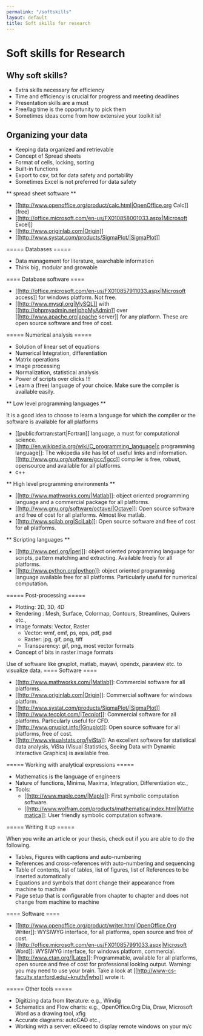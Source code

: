 ```yaml
---
permalink: "/softskills"
layout: default
title: Soft skills for research
---
```

# Soft skills for Research

## Why soft skills?

  * Extra skills necessary for efficiency
  * Time and efficiency is crucial for progress and meeting deadlines
  * Presentation skills are a must
  * Free/lag time is the opportunity to pick them
  * Sometimes ideas come from how extensive your toolkit is!

## Organizing your data 

  * Keeping data organized and retrievable
  * Concept of Spread sheets
  * Format of cells, locking, sorting
  * Built-in functions
  * Export to csv, txt for data safety and portability
  * Sometimes Excel is not preferred for data safety

** spread sheet software **

  * [[http://www.openoffice.org/product/calc.html|OpenOffice.org Calc]] (free)
  * [[http://office.microsoft.com/en-us/FX010858001033.aspx|Microsoft Excel]]
  * [[http://www.originlab.com|Origin]]
  * [[http://www.systat.com/products/SigmaPlot/|SigmaPlot]]

===== Databases =====

  * Data management for literature, searchable information
  * Think big, modular and growable

==== Database software ====

  * [[http://office.microsoft.com/en-us/FX010857911033.aspx|Microsoft access]] for windows platform. Not free.
  * [[http://www.mysql.org|MySQL]] with [[http://phpmyadmin.net|phpMyAdmin]] over [[http://www.apache.org|apache server]] for any platform. These are open source software and free of cost.

===== Numerical analysis =====

  * Solution of linear set of equations
  * Numerical Integration, differentiation
  * Matrix operations
  * Image processing
  * Normalization, statistical analysis
  * Power of scripts over clicks !!!
  * Learn a (free) language of your choice. Make sure the compiler is available easily. 

** Low level programming languages **

It is a good idea to choose to learn a language for which the compiler or the software is available for all platforms 
  * [[public:fortran:start|Fortran]] language, a must for computational science.
  * [[http://en.wikipedia.org/wiki/C_programming_language|c programming language]]: The wikipedia site has lot of useful links and information. [[http://www.gnu.org/software/gcc/|gcc]] compiler is free, robust, opensource and available for all platforms.
  * c++

** High level programming environments **
  * [[http://www.mathworks.com/|Matlab]]: object oriented programming language and a commercial package for all platforms.
  * [[http://www.gnu.org/software/octave/|Octave]]: Open source software and free of cost for all platforms. Almost like matlab.
  * [[http://www.scilab.org|SciLab]]: Open source software and free of cost for all platforms.

** Scripting languages **
  * [[http://www.perl.org/|perl]]: object oriented programming language for scripts, pattern matching and extracting. Available freely for all platforms.
  * [[http://www.python.org|python]]: object oriented programming language available free for all platforms. Particularly useful for numerical computation.

===== Post-processing =====

  * Plotting: 2D, 3D, 4D
  * Rendering : Mesh, Surface, Colormap, Contours, Streamlines, Quivers etc.,
  * Image formats: Vector, Raster
    * Vector: wmf, emf, ps, eps, pdf, psd
    * Raster: jpg, gif, png, tiff
    * Transparency: gif, png, most vector formats
  * Concept of bits in raster image formats

Use of software like gnuplot, matlab, mayavi, opendx, paraview etc. to visualize data.
==== Software ====
  * [[http://www.mathworks.com/|Matlab]]: Commercial software for all platforms.
  * [[http://www.originlab.com|Origin]]: Commercial software for windows platform.
  * [[http://www.systat.com/products/SigmaPlot/|SigmaPlot]]
  * [[http://www.tecplot.com/|Tecplot]]: Commercial software for all platforms. Particularly useful for CFD.
  * [[http://www.gnuplot.info/|Gnuplot]]: Open source software for all platforms, free of cost.
  * [[http://www.visualstats.org/|viSta]]: An excellent software for statistical data analysis, ViSta  (Visual Statistics, Seeing Data with Dynamic Interactive Graphics) is available free.

===== Working with analytical expressions =====

  * Mathematics is the language of engineers
  * Nature of functions, Minima, Maxima, Integration, Differentiation etc.,
  * Tools:
    * [[http://www.maple.com/|Maple]]: First symbolic computation software.
    * [[http://www.wolfram.com/products/mathematica/index.html|Mathematica]]: User friendly symbolic computation software.


===== Writing it up =====

When you write an article or your thesis, check out if you are able to do the following.

  * Tables, Figures with captions and auto-numbering
  * References and cross-references with auto-numbering and sequencing
  * Table of contents, list of tables, list of figures, list of References to be inserted automatically
  * Equations and symbols that dont change their appearance from machine to machine
  * Page setup that is configurable from chapter to chapter and does not change from machine to machine

==== Software ====

  * [[http://www.openoffice.org/product/writer.html|OpenOffice.Org Writer]]: WYSIWYG interface, for all platforms, open source and free of cost.
  * [[http://office.microsoft.com/en-us/FX010857991033.aspx|Microsoft Word]]: WYSIWYG interface, for windows platform, commercial.
  * [[http://www.ctan.org/|Latex]]: Programmable, available for all platforms, open source and free of cost for professional looking output. Warning: you may need to use your brain. Take a look at [[http://www-cs-faculty.stanford.edu/~knuth/|who]] wrote it.

===== Other tools =====

  * Digitizing data from literature: e.g., Windig
  * Schematics and Flow charts: e.g., OpenOffice.Org Dia, Draw, Microsoft Word as a drawing tool, xfig
  * Accurate diagrams: autoCAD etc.,
  * Working with a server: eXceed to display remote windows on your m/c

